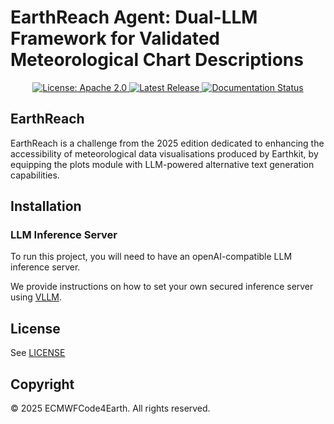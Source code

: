 # EarthReach Agent: Dual-LLM Framework for Validated Meteorological Chart Descriptions

<p align="center">
  <a href="https://opensource.org/licenses/apache-2-0">
    <img src="https://img.shields.io/badge/License-Apache%202.0-blue.svg" alt="License: Apache 2.0">
  </a>
  <a href="https://github.com/ECMWFCode4Earth/earthreach/releases">
    <img src="https://img.shields.io/github/v/release/ECMWFCode4Earth/earthreach?color=blue&label=Release&style=flat-square" alt="Latest Release">
  </a>
  <a href="https://earthreach.readthedocs.io/en/latest/?badge=latest">
    <img src="https://readthedocs.org/projects/earthreach/badge/?version=latest" alt="Documentation Status">
  </a>
</p>

## EarthReach

EarthReach is a challenge from the 2025 edition dedicated to enhancing the accessibility of meteorological data visualisations produced by Earthkit, by equipping the plots module with LLM-powered alternative text generation capabilities.

## Installation

### LLM Inference Server

To run this project, you will need to have an openAI-compatible LLM inference server. 

We provide instructions on how to set your own secured inference server using [VLLM](./vllm/setup.md).

## License

See [LICENSE](LICENSE)

## Copyright

© 2025 ECMWFCode4Earth. All rights reserved.

